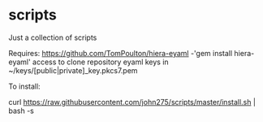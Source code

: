 # scripts

Just a collection of scripts

Requires:
  https://github.com/TomPoulton/hiera-eyaml -'gem install hiera-eyaml' 
  access to clone repository
  eyaml keys in ~/keys/[public|private]_key.pkcs7.pem
  
To install:

  curl https://raw.githubusercontent.com/john275/scripts/master/install.sh | bash -s
